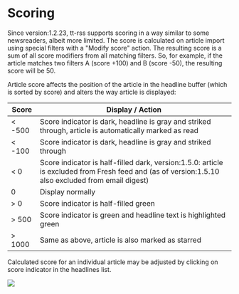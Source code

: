 Scoring
=======

Since version:1.2.23, tt-rss supports scoring in a way similar to some newsreaders, albeit more limited. The score is calculated on article import using special filters with a "Modify score" action. The resulting score is a sum of all score modifiers from all matching filters. So, for example, if the article matches two filters A (score +100) and B (score -50), the resulting score will be 50.

Article score affects the position of the article in the headline buffer (which is sorted by score) and alters the way article is displayed:

| Score | Display / Action |
|-------|------------------|
| < -500 | Score indicator is dark, headline is gray and striked through, article is automatically marked as read
| < -100 | Score indicator is dark, headline is gray and striked through
| < 0    | Score indicator is half-filled dark, version:1.5.0: article is excluded from Fresh feed and (as of version:1.5.10 also excluded from email digest) |
|   0    | Display normally |
| > 0    | Score indicator is half-filled green |
| > 500  | Score indicator is green and headline text is highlighted green |
| > 1000 | Same as above, article is also marked as starred |

Calculated score for an individual article may be adjusted by clicking on score indicator in the headlines list.

![](http://tt-rss.org/images/score_indicator.png)